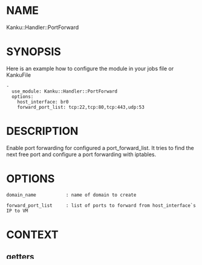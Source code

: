 # NAME

Kanku::Handler::PortForward

# SYNOPSIS

Here is an example how to configure the module in your jobs file or KankuFile

    -
      use_module: Kanku::Handler::PortForward
      options:
        host_interface: br0
        forward_port_list: tcp:22,tcp:80,tcp:443,udp:53

# DESCRIPTION

Enable port forwarding for configured a port\_forward\_list.
It tries to find the next free port and configure a port forwarding with iptables.

# OPTIONS

    domain_name           : name of domain to create

    forward_port_list     : list of ports to forward from host_interface`s IP to VM

# CONTEXT

## getters

    domain_name

    ipaddress

## setters

# DEFAULTS

